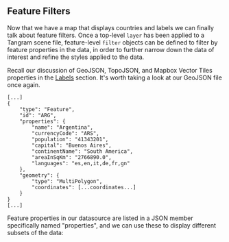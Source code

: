 ## Feature Filters

Now that we have a map that displays countries and labels we can finally talk about feature filters. Once a top-level `layer` has been applied to a Tangram scene file, feature-level `filter` objects can be defined to filter by feature properties in the data, in order to further narrow down the data of interest and refine the styles applied to the data.

Recall our discussion of GeoJSON, TopoJSON, and Mapbox Vector Tiles properties in the <a href="/#/styling/labels">Labels</a> section. It's worth taking a look at our GeoJSON file once again.

<pre><code class="language-json">[...]
{
	"type": "Feature",
	"id": "ARG",
	"properties": {
		"name": "Argentina",
        "currencyCode": "ARS",
        "population": "41343201",
        "capital": "Buenos Aires",
        "continentName": "South America",
        "areaInSqKm": "2766890.0",
        "languages": "es,en,it,de,fr,gn"
	},
	"geometry": {
		"type": "MultiPolygon",
		"coordinates": [...coordinates...]
	}
}
[...]
</pre></code>

Feature properties in our datasource are listed in a JSON member specifically named "properties", and we can use these to display different subsets of the data:
